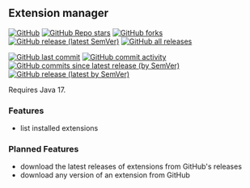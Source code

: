 ## Extension manager
[![GitHub](https://img.shields.io/github/license/KlainStom/extension-manager?style=flat-square)](https://github.com/KlainStom/extension-manager/blob/master/LICENSE)
[![GitHub Repo stars](https://img.shields.io/github/stars/KlainStom/extension-manager?style=flat-square)](https://github.com/KlainStom/extension-manager/stargazers)
[![GitHub forks](https://img.shields.io/github/forks/KlainStom/extension-manager?style=flat-square)](https://github.com/KlainStom/extension-manager/network/members)
[![GitHub release (latest SemVer)](https://img.shields.io/github/v/release/KlainStom/extension-manager?style=flat-square)](https://github.com/KlainStom/extension-manager/releases/latest)
[![GitHub all releases](https://img.shields.io/github/downloads/KlainStom/extension-manager/total?style=flat-square)](https://github.com/KlainStom/extension-manager/releases)

[![GitHub last commit](https://img.shields.io/github/last-commit/KlainStom/extension-manager?style=flat-square)](https://github.com/KlainStom/extension-manager/commits/master)
[![GitHub commit activity](https://img.shields.io/github/commit-activity/w/KlainStom/extension-manager?style=flat-square)](https://github.com/KlainStom/extension-manager/pulse)
[![GitHub commits since latest release (by SemVer)](https://img.shields.io/github/commits-since/KlainStom/extension-manager/latest?sort=semver&style=flat-square)](https://github.com/KlainStom/extension-manager/commits/master)
[![GitHub release (latest by SemVer)](https://img.shields.io/github/downloads/KlainStom/extension-manager/latest/total?style=flat-square)](https://github.com/KlainStom/extension-manager/releases/latest)

Requires Java 17.<br>

### Features
- list installed extensions

### Planned Features
- download the latest releases of extensions from GitHub's releases
- download any version of an extension from GitHub
